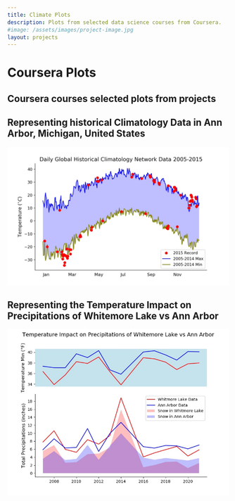 ```yaml
---
title: Climate Plots
description: Plots from selected data science courses from Coursera.
#image: /assets/images/project-image.jpg
layout: projects
---
```

# Coursera Plots
## Coursera courses selected plots from projects

## Representing historical Climatology Data in Ann Arbor, Michigan, United States

![Daily Global Historical Climatology Network Data](/projects/Coursera/Assignment_2.jpeg)

##  Representing the Temperature Impact on Precipitations of Whitemore Lake vs Ann Arbor

![Temp Impact on Precipitations](/projects/Coursera/assignment4.jpeg)
